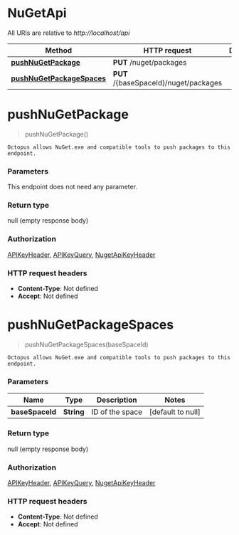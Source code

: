 # NuGetApi

All URIs are relative to *http://localhost/api*

Method | HTTP request | Description
------------- | ------------- | -------------
[**pushNuGetPackage**](NuGetApi.md#pushNuGetPackage) | **PUT** /nuget/packages | 
[**pushNuGetPackageSpaces**](NuGetApi.md#pushNuGetPackageSpaces) | **PUT** /{baseSpaceId}/nuget/packages | 


<a name="pushNuGetPackage"></a>
# **pushNuGetPackage**
> pushNuGetPackage()



    Octopus allows NuGet.exe and compatible tools to push packages to this endpoint.

### Parameters
This endpoint does not need any parameter.

### Return type

null (empty response body)

### Authorization

[APIKeyHeader](../README.md#APIKeyHeader), [APIKeyQuery](../README.md#APIKeyQuery), [NugetApiKeyHeader](../README.md#NugetApiKeyHeader)

### HTTP request headers

- **Content-Type**: Not defined
- **Accept**: Not defined

<a name="pushNuGetPackageSpaces"></a>
# **pushNuGetPackageSpaces**
> pushNuGetPackageSpaces(baseSpaceId)



    Octopus allows NuGet.exe and compatible tools to push packages to this endpoint.

### Parameters

Name | Type | Description  | Notes
------------- | ------------- | ------------- | -------------
 **baseSpaceId** | **String**| ID of the space | [default to null]

### Return type

null (empty response body)

### Authorization

[APIKeyHeader](../README.md#APIKeyHeader), [APIKeyQuery](../README.md#APIKeyQuery), [NugetApiKeyHeader](../README.md#NugetApiKeyHeader)

### HTTP request headers

- **Content-Type**: Not defined
- **Accept**: Not defined

